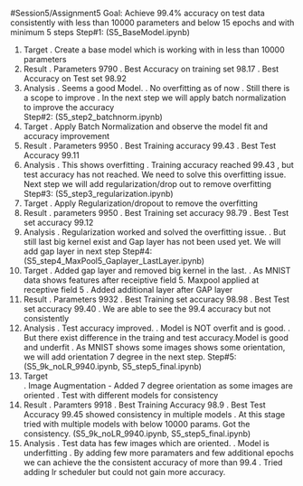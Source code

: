 #Session5/Assignment5
Goal: Achieve 99.4% accuracy on test data consistently with less than 10000 parameters and below 15 epochs and with minimum 5 steps
Step#1: (S5_BaseModel.ipynb)
   1. Target
      . Create a base model which is working with in less than 10000 parameters
   2. Result
      . Parameters 9790
      . Best Accuracy on training set 98.17
      . Best Accuracy on Test set 98.92
   3. Analysis
      . Seems a good Model.
      . No overfitting as of now
      . Still there is a scope to improve
      . In the next step we will apply batch normalization to improve the accuracy  
Step#2: (S5_step2_batchnorm.ipynb)
   1. Target
       . Apply Batch Normalization and observe the model fit and accuracy improvement
   2. Result
       . Parameters 9950
       . Best Training accuracy 99.43
       . Best Test Accuracy 99.11
   3. Analysis
       . This shows overfitting
       . Training accuracy reached 99.43 , but test accuracy has not reached. We need to solve this overfitting issue. 
       Next step we will add regularization/drop out to remove overfitting
Step#3: (S5_step3_regularization.ipynb)
   1. Target
      . Apply Regularization/dropout to remove the overfitting
   2. Result
      . parameters 9950
      . Best Training set accuracy 98.79
      . Best Test set accuracy 99.12
   3. Analysis
      . Regularization worked and solved the overfitting issue.
      . But still last big kernel exist and Gap layer has not been used yet. We will add gap layer in next step
Step#4: (S5_step4_MaxPool5_Gaplayer_LastLayer.ipynb)
   1. Target
      . Added gap layer and removed big kernel in the last.
      . As MNIST data shows features after receiptive field 5. Maxpool applied at receptive field 5
      . Added additional layer after GAP layer
   2. Result
      . Parameters 9932
      . Best Training set accuracy 98.98
      . Best Test set accuracy 99.40
      . We are able to see the 99.4 accuracy but not consistently
   3. Analysis
      . Test accuracy improved.
      . Model is NOT overfit and is good.
      . But there exist difference in the traing and test accuracy.Model is good and underfit
      . As MNIST shows some images shows some orientation, we will add orientation 7 degree in the next step.
Step#5: (S5_9k_noLR_9940.ipynb, S5_step5_final.ipynb)
   1. Target  
      . Image Augmentation - Added 7 degree orientation as some images are oriented
      . Test with different models for consistency
   2. Result
      . Paramters 9918
      . Best Training Accuracy 98.9
      . Best Test Accuracy 99.45 showed consistency in multiple models 
      . At this stage tried with multiple models with below 10000 params. Got the consistency. (S5_9k_noLR_9940.ipynb, S5_step5_final.ipynb)
   3. Analysis
      . Test data has few images which are oriented.
      . Model is underfitting
      . By adding few more paramaters and few additional epochs we can achieve the the consistent accuracy of more than 99.4 
      . Tried adding lr scheduler but could not gain more accuracy.
